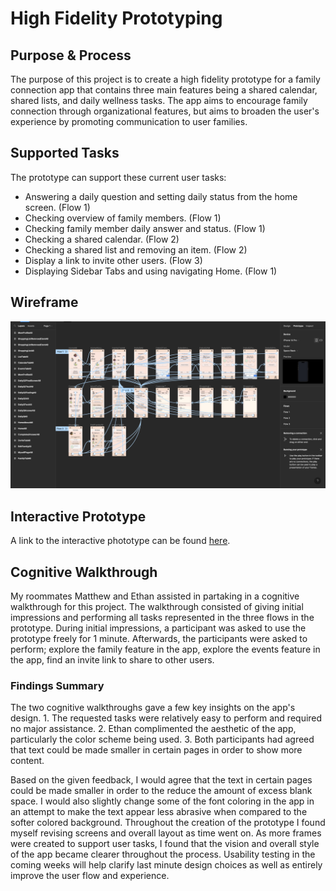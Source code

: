 <h1>High Fidelity Prototyping</h1>
<h2>Purpose & Process</h2>
The purpose of this project is to create a high fidelity prototype for a family connection app that contains three main features being a shared calendar, shared lists,
and daily wellness tasks. The app aims to encourage family connection through organizational features, but aims to broaden the user's experience by promoting communication to user families.

<h2>Supported Tasks</h2>
The prototype can support these current user tasks:
<ul><li> Answering a daily question and setting daily status from the home screen. (Flow 1) </li>
<li> Checking overview of family members. (Flow 1) </li>
<li> Checking family member daily answer and status. (Flow 1) </li>
<li> Checking a shared calendar. (Flow 2) </li>
<li> Checking a shared list and removing an item. (Flow 2) </li>
<li> Display a link to invite other users. (Flow 3) </li>
<li> Displaying Sidebar Tabs and using navigating Home. (Flow 1) </li></ul>

<h2>Wireframe</h3>
<img src="../../Media/A07/WireFrame.png"/>

<h2>Interactive Prototype</h3>
A link to the interactive phototype can be found <a href="https://www.figma.com/proto/h9Pjm3KBXz2iMfZZYCWXbA/DH110Assignment7?type=design&node-id=209-347&scaling=scale-down&page-id=0%3A1&starting-point-node-id=209%3A347&show-proto-sidebar=1">here</a>.

<h2>Cognitive Walkthrough</h2>
My roommates Matthew and Ethan assisted in partaking in a cognitive walkthrough for this project. The walkthrough consisted of giving initial impressions and performing all tasks represented in the three flows in the prototype. During initial impressions, a participant was asked to use the prototype freely for 1 minute. Afterwards, the participants were asked to perform; explore the family feature in the app, explore the events feature in the app, find an invite link to share to other users.

<h3>Findings Summary</h3>
The two cognitive walkthroughs gave a few key insights on the app's design.
1. The requested tasks were relatively easy to perform and required no major assistance. 
2. Ethan complimented the aesthetic of the app, particularly the color scheme being used.
3. Both participants had agreed that text could be made smaller in certain pages in order to show more content.

Based on the given feedback, I would agree that the text in certain pages could be made smaller in order to the reduce the amount of excess blank space. I would also slightly change some of the font coloring in the app in an attempt to make the text appear less abrasive when compared to the softer colored background. Throughout the creation of the prototype I found myself revising screens and overall layout as time went on. As more frames were created to support user tasks, I found that the vision and overall style of the app became clearer throughout the process. Usability testing in the coming weeks will help clarify last minute design choices as well as entirely improve the user flow and experience.
